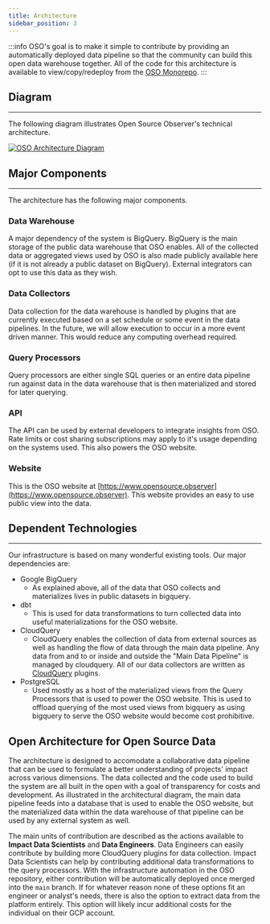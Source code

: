 ```yaml
---
title: Architecture
sidebar_position: 3
---
```


:::info
OSO's goal is to make it simple to contribute by providing an automatically
deployed data pipeline so that the community can build this open data warehouse
together. All of the code for this architecture is available to view/copy/redeploy from the [OSO Monorepo](https://github.com/opensource-observer/oso).
:::

## Diagram

---

The following diagram illustrates Open Source Observer's technical architecture.

[![OSO Architecture Diagram](https://mermaid.ink/img/pako:eNqNVMtu2zAQ_BWCJxuI0rsPAfLorU4cuO3F7GFFbS0iEinwYcUN8u9dSpQly00RHiRqNcNZzi72jUtTIF_xLMuE9spXuGKCPzWo2dYEK5E95Q7tAS27tbJUHqUPFgUXuqMI_bsyrSzBevb9TmhGy4V8b6EpWRPySsmd4LfSG-vY4tHoDF9LCM6rAy4F_9Uz4gok4wj7I77P_hR4iD8ewAP7qvdK4xwBGqqj8yfUViqk21DkBENd9JtOh2UZXfOnwpZ9Yc8B7VFwit0w40yLeY-Muj1whoBGzRH3Rnur8uCRRUcTVukCX9H24CHJC8L2-VvCS1M3FMnBy3Lm5QsQGnb_rk13y9GOsQCqwYr8ItoalGadOZsUPHMwrpTtYKI0VYWpcPeVCUXnwvKC1oLF0pCtu0ViniJscaf2A205400vu0ses8Yaic51okXuz9VONYxr3KW8L3wtKJdk7CmjkdVXmoTbtr02ZKrrPL02U0_Pwf9vhoSjbzqUnp85lGCXh8a8c5jmOkQGh-OeLTbG-b1Fap-Zu-Nu6nEvtAaPVkGl_uCHcp9hTRwdiWPhO9amL-aHzU315Fe8RluDKmgIvcWw4L7EmmTiICrAvsRZ8044CN5sj1rylbcBr3hoKHN8UEC9Xg9BLBR17Lofat1se_8LDu-M4g?type=png)](https://mermaid.live/edit#pako:eNqNVMtu2zAQ_BWCJxuI0rsPAfLorU4cuO3F7GFFbS0iEinwYcUN8u9dSpQly00RHiRqNcNZzi72jUtTIF_xLMuE9spXuGKCPzWo2dYEK5E95Q7tAS27tbJUHqUPFgUXuqMI_bsyrSzBevb9TmhGy4V8b6EpWRPySsmd4LfSG-vY4tHoDF9LCM6rAy4F_9Uz4gok4wj7I77P_hR4iD8ewAP7qvdK4xwBGqqj8yfUViqk21DkBENd9JtOh2UZXfOnwpZ9Yc8B7VFwit0w40yLeY-Muj1whoBGzRH3Rnur8uCRRUcTVukCX9H24CHJC8L2-VvCS1M3FMnBy3Lm5QsQGnb_rk13y9GOsQCqwYr8ItoalGadOZsUPHMwrpTtYKI0VYWpcPeVCUXnwvKC1oLF0pCtu0ViniJscaf2A205400vu0ses8Yaic51okXuz9VONYxr3KW8L3wtKJdk7CmjkdVXmoTbtr02ZKrrPL02U0_Pwf9vhoSjbzqUnp85lGCXh8a8c5jmOkQGh-OeLTbG-b1Fap-Zu-Nu6nEvtAaPVkGl_uCHcp9hTRwdiWPhO9amL-aHzU315Fe8RluDKmgIvcWw4L7EmmTiICrAvsRZ8044CN5sj1rylbcBr3hoKHN8UEC9Xg9BLBR17Lofat1se_8LDu-M4g)

## Major Components

---

The architecture has the following major components.

### Data Warehouse

A major dependency of the system is BigQuery. BigQuery is the main storage of the public data warehouse that OSO enables. All of the collected data or aggregated views used by OSO is also made publicly available here (if it is not already a public dataset on BigQuery). External integrators can opt to use this data as they wish.

### Data Collectors

Data collection for the data warehouse is handled by plugins that are
currently executed based on a set schedule or some event in the data
pipelines. In the future, we will allow execution to occur in a more event
driven manner. This would reduce any computing overhead required.

### Query Processors

Query processors are either single SQL queries or an entire data pipeline
run against data in the data warehouse that is then materialized and
stored for later querying.

### API

The API can be used by external developers to integrate insights from OSO.
Rate limits or cost sharing subscriptions may apply to it's usage depending
on the systems used. This also powers the OSO website.

### Website

This is the OSO website at [https://www.opensource.observer](https://www.opensource.observer). This website provides an easy to use public view into the data.

## Dependent Technologies

---

Our infrastructure is based on many wonderful existing tools. Our major
dependencies are:

- Google BigQuery
  - As explained above, all of the data that OSO collects and materializes lives
    in public datasets in bigquery.
- dbt
  - This is used for data transformations to turn collected data into useful
    materializations for the OSO website.
- CloudQuery
  - CloudQuery enables the collection of data from external sources as well as
    handling the flow of data through the main data pipeline. Any data from and to
    or inside and outside the "Main Data Pipeline" is managed by cloudquery. All of our
    data collectors are written as [CloudQuery](https://docs.airbyte.com/)
    plugins.
- PostgreSQL
  - Used mostly as a host of the materialized views from the Query Processors
    that is used to power the OSO website. This is used to offload querying of
    the most used views from bigquery as using bigquery to serve the OSO website
    would become cost prohibitive.

## Open Architecture for Open Source Data

The architecture is designed to accomodate a collaborative data pipeline that
can be used to formulate a better understanding of projects' impact across various dimensions.
The data collected and the code used to build the system are all built in the open with a
goal of transparency for costs and development. As illustrated in the
architectural diagram, the main data pipeline feeds into a database
that is used to enable the OSO website, but the materialized data within the data
warehouse of that pipeline can be used by any external system as well.

The main units of contribution are described as the actions available
to **Impact Data Scientists** and **Data Engineers**. Data Engineers can easily contribute
by building more CloudQuery plugins for data collection. Impact Data Scientists can
help by contributing additional data transformations to the query processors.
With the infrastructure automation in the OSO repository, either contribution
will be automatically deployed once merged into the `main` branch. If for
whatever reason none of these options fit an engineer or analyst's needs, there
is also the option to extract data from the platform entirely. This option will
likely incur additional costs for the individual on their GCP account.
